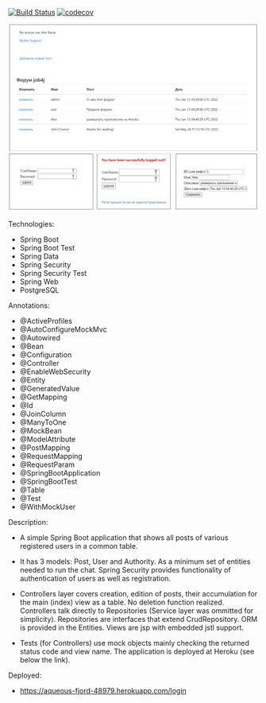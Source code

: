 [![Build Status](https://app.travis-ci.com/AlexanderBanar/job4j_forum.svg?branch=master)](https://app.travis-ci.com/AlexanderBanar/job4j_forum)
[![codecov](https://codecov.io/gh/AlexanderBanar/job4j_forum/branch/master/graph/badge.svg?token=ZU4NLL0RQV)](https://codecov.io/gh/AlexanderBanar/job4j_forum)


![alt text](Img.JPG)


Technologies:

- Spring Boot
- Spring Boot Test
- Spring Data
- Spring Security
- Spring Security Test
- Spring Web
- PostgreSQL

Annotations:

- @ActiveProfiles
- @AutoConfigureMockMvc
- @Autowired
- @Bean
- @Configuration
- @Controller
- @EnableWebSecurity
- @Entity
- @GeneratedValue
- @GetMapping
- @Id
- @JoinColumn
- @ManyToOne
- @MockBean
- @ModelAttribute
- @PostMapping
- @RequestMapping
- @RequestParam
- @SpringBootApplication
- @SpringBootTest
- @Table
- @Test
- @WithMockUser

Description:

- A simple Spring Boot application that shows all posts of various registered users in a common table.


- It has 3 models: Post, User and Authority. As a minimum set of entities needed to run the chat. Spring Security provides functionality of authentication of users as well as registration.


- Controllers layer covers creation, edition of posts, their accumulation for the main (index) view as a table. No deletion function realized. Controllers talk directly to Repositories (Service layer was ommitted for simplicity). Repositories are interfaces that extend CrudRepository. ORM is provided in the Entities. Views are jsp with embedded jstl support.


- Tests (for Controllers) use mock objects mainly checking the returned status code and view name. The application is deployed at Heroku (see below the link).


Deployed:

- https://aqueous-fjord-48979.herokuapp.com/login

